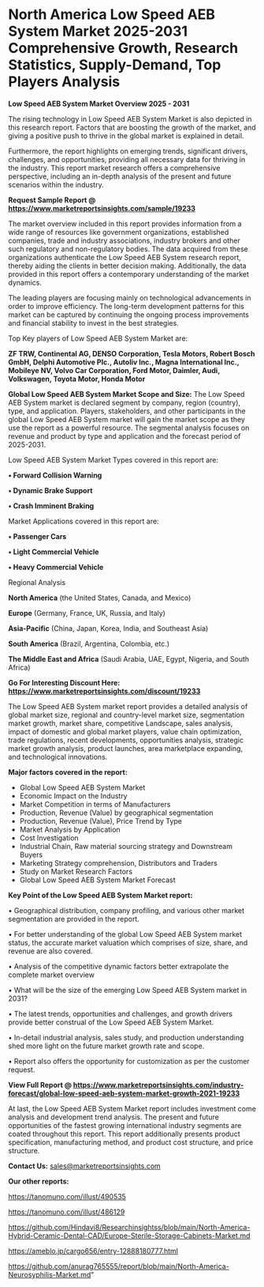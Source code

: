 # North America Low Speed AEB System Market 2025-2031 Comprehensive Growth, Research Statistics, Supply-Demand,  Top Players Analysis

<Strong> Low Speed AEB System Market Overview 2025 - 2031</strong>

The rising technology in Low Speed AEB System Market is also depicted in this research report. Factors that are boosting the growth of the market, and giving a positive push to thrive in the global market is explained in detail.

Furthermore, the report highlights on emerging trends, significant drivers, challenges, and opportunities, providing all necessary data for thriving in the industry. This report market research offers a comprehensive perspective, including an in-depth analysis of the present and future scenarios within the industry.

<strong>Request Sample Report @ <a href=https://www.marketreportsinsights.com/sample/19233>https://www.marketreportsinsights.com/sample/19233</a></strong>

The market overview included in this report provides information from a wide range of resources like government organizations, established companies, trade and industry associations, industry brokers and other such regulatory and non-regulatory bodies. The data acquired from these organizations authenticate the Low Speed AEB System research report, thereby aiding the clients in better decision making. Additionally, the data provided in this report offers a contemporary understanding of the market dynamics.

The leading players are focusing mainly on technological advancements in order to improve efficiency. The long-term development patterns for this market can be captured by continuing the ongoing process improvements and financial stability to invest in the best strategies.

Top Key players of Low Speed AEB System Market are:

<strong>ZF TRW, Continental AG, DENSO Corporation, Tesla Motors, Robert Bosch GmbH, Delphi Automotive Plc., Autoliv Inc., Magna International Inc., Mobileye NV, Volvo Car Corporation, Ford Motor, Daimler, Audi, Volkswagen, Toyota Motor, Honda Motor</strong>

<strong><b>Global Low Speed AEB System Market Scope and Size:</b></strong>
The Low Speed AEB System market is declared segment by company, region (country), type, and application. Players, stakeholders, and other participants in the global Low Speed AEB System market will gain the market scope as they use the report as a powerful resource. The segmental analysis focuses on revenue and product by type and application and the forecast period of 2025-2031.

Low Speed AEB System Market Types covered in this report are:

<strong>• Forward Collision Warning

• Dynamic Brake Support

• Crash Imminent Braking</strong>

Market Applications covered in this report are:

<strong>• Passenger Cars

• Light Commercial Vehicle

• Heavy Commercial Vehicle</strong> 

Regional Analysis

<strong>North America</strong> (the United States, Canada, and Mexico)

<strong>Europe</strong> (Germany, France, UK, Russia, and Italy)

<strong>Asia-Pacific</strong> (China, Japan, Korea, India, and Southeast Asia)

<strong>South America</strong> (Brazil, Argentina, Colombia, etc.)

<strong>The Middle East and Africa</strong> (Saudi Arabia, UAE, Egypt, Nigeria, and South Africa)

<strong>Go For Interesting Discount Here: <a href=https://www.marketreportsinsights.com/discount/19233>https://www.marketreportsinsights.com/discount/19233</a></strong>

The Low Speed AEB System market report provides a detailed analysis of global market size, regional and country-level market size, segmentation market growth, market share, competitive Landscape, sales analysis, impact of domestic and global market players, value chain optimization, trade regulations, recent developments, opportunities analysis, strategic market growth analysis, product launches, area marketplace expanding, and technological innovations.

<strong><b>Major factors covered in the report:</b></strong>
<ul>
  <li>Global Low Speed AEB System Market </li>
  <li>Economic Impact on the Industry</li>
  <li>Market Competition in terms of Manufacturers</li>
  <li>Production, Revenue (Value) by geographical segmentation</li>
  <li>Production, Revenue (Value), Price Trend by Type</li>
  <li>Market Analysis by Application</li>
  <li>Cost Investigation</li>
  <li>Industrial Chain, Raw material sourcing strategy and Downstream Buyers</li>
  <li>Marketing Strategy comprehension, Distributors and Traders</li>
  <li>Study on Market Research Factors</li>
  <li>Global Low Speed AEB System Market Forecast</li>
</ul>

<strong><b>Key Point of the Low Speed AEB System Market report:</b></strong>

• Geographical distribution, company profiling, and various other market segmentation are provided in the report.

• For better understanding of the global Low Speed AEB System market status, the accurate market valuation which comprises of size, share, and revenue are also covered.

• Analysis of the competitive dynamic factors better extrapolate the complete market overview

• What will be the size of the emerging Low Speed AEB System market in 2031?

• The latest trends, opportunities and challenges, and growth drivers provide better construal of the Low Speed AEB System Market.

• In-detail industrial analysis, sales study, and production understanding shed more light on the future market growth rate and scope.

• Report also offers the opportunity for customization as per the customer request.

<strong><b>View Full Report @ <a href=https://www.marketreportsinsights.com/industry-forecast/global-low-speed-aeb-system-market-growth-2021-19233>https://www.marketreportsinsights.com/industry-forecast/global-low-speed-aeb-system-market-growth-2021-19233</a></b></strong>


At last, the Low Speed AEB System Market report includes investment come analysis and development trend analysis. The present and future opportunities of the fastest growing international industry segments are coated throughout this report. This report additionally presents product specification, manufacturing method, and product cost structure, and price structure.

<strong>Contact Us:</strong>
sales@marketreportsinsights.com

<strong>Our other reports:</strong>

<a href=https://tanomuno.com/illust/490535>https://tanomuno.com/illust/490535</a>

<a href=https://tanomuno.com/illust/486129>https://tanomuno.com/illust/486129</a>

<a href=https://github.com/Hindavi8/Researchinsightss/blob/main/North-America-Hybrid-Ceramic-Dental-CAD/Europe-Sterile-Storage-Cabinets-Market.md>https://github.com/Hindavi8/Researchinsightss/blob/main/North-America-Hybrid-Ceramic-Dental-CAD/Europe-Sterile-Storage-Cabinets-Market.md</a>

<a href=https://ameblo.jp/cargo656/entry-12888180777.html>https://ameblo.jp/cargo656/entry-12888180777.html</a>

<a href=https://github.com/anurag765555/report/blob/main/North-America-Neurosyphilis-Market.md>https://github.com/anurag765555/report/blob/main/North-America-Neurosyphilis-Market.md</a>"
